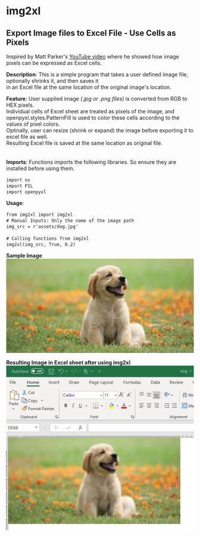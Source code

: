 # img2xl
## Export Image files to Excel File - Use Cells as Pixels

Inspired by Matt Parker's [YouTube video](https://www.youtube.com/watch?v=UBX2QQHlQ_I) where he showed how image pixels can be expressed as Excel cells.



**Description**: This is a simple program that takes a user defined image file, optionally shrinks it, and then saves it<br>
             in an Excel file at the same location of the original image's location.

**Feature**: User supplied image _(.jpg or .png files)_ is converted from RGB to HEX pixels.<br>
         Individual cells of Excel sheet are treated as pixels of the image, and openpyxl.styles.PatternFill is used to
         color these cells according to the values of pixel colors.<br>
         Optinally, user can resize (shrink or expand) the image before exporting it to excel file as well.<br>
         Resulting Excel file is saved at the same location as original file.<br>
<br>
<br>
**Imports**: Functions imports the following libraries. So ensure they are installed before using them.
```
import os
import PIL
import openpyxl
```

**Usage**: 
```
from img2xl import img2xl
# Manual Inputs: Only the name of the image path
img_src = r'assets/dog.jpg'

# Calling functions from img2xl
img2xl(img_src, True, 0.2)
```

**Sample Image**<br>
![Sample Image](assets/dog.jpg)

**Resulting Image in Excel sheet after using img2xl**<br>
![Results of img2xl](screenshots/dog_after_img2xl.png)
